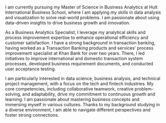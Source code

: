 I am currently pursuing my Master of Science in Business Analytics at Hult International Business School, where I am applying my skills in data analysis and visualization to solve real-world problems. I am passionate about using data-driven insights to drive business growth and innovation.

As a Business Analytics Specialist, I leverage my analytical skills and process improvement expertise to enhance operational efficiency and customer satisfaction. I have a strong background in transaction banking, having worked as a Transaction Banking products and services’ process improvement specialist at Khan Bank for over two years. There, I led initiatives to improve international and domestic transaction system processes, developed business requirement documents, and conducted user acceptance testing. 

I am particularly interested in data science, business analysis, and technical project management, with a focus on the tech and fintech industries. My core competencies, including collaborative teamwork, creative problem-solving, and adaptability, drive my commitment to continuous growth and learning. I am passionate about mastering business concepts and immersing myself in various cultures. Thanks to my background studying in a diverse environment, I am able to navigate different perspectives and foster strong connections.
